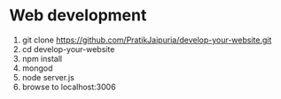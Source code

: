 # Web development

1. git clone https://github.com/PratikJaipuria/develop-your-website.git
1. cd develop-your-website
1. npm install
1. mongod
1. node server.js
1. browse to localhost:3006
